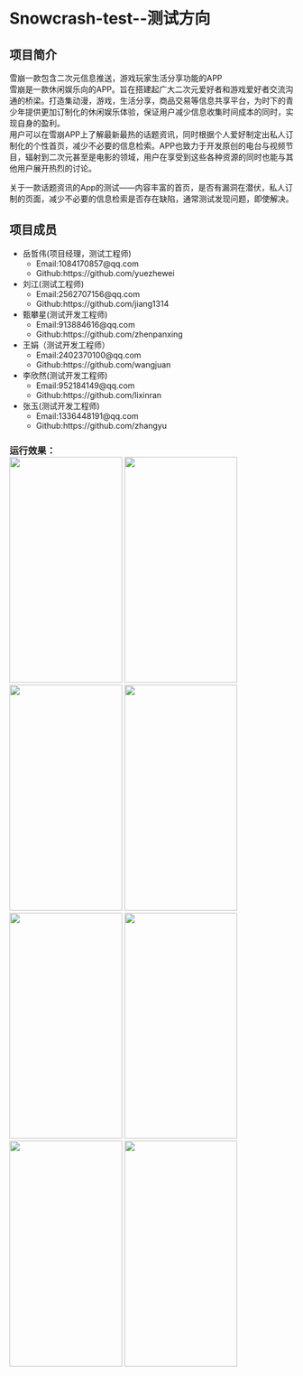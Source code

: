 ﻿
<h1>Snowcrash-test--测试方向</h1>
<h2>项目简介</h2>
<p>雪崩一款包含二次元信息推送，游戏玩家生活分享功能的APP<br/>雪崩是一款休闲娱乐向的APP。旨在搭建起广大二次元爱好者和游戏爱好者交流沟通的桥梁。打造集动漫，游戏，生活分享，商品交易等信息共享平台，为时下的青少年提供更加订制化的休闲娱乐体验，保证用户减少信息收集时间成本的同时，实现自身的盈利。<br/>
用户可以在雪崩APP上了解最新最热的话题资讯，同时根据个人爱好制定出私人订制化的个性首页，减少不必要的信息检索。APP也致力于开发原创的电台与视频节目，辐射到二次元甚至是电影的领域，用户在享受到这些各种资源的同时也能与其他用户展开热烈的讨论。</p>     
<p>关于一款话题资讯的App的测试——内容丰富的首页，是否有漏洞在潜伏，私人订制的页面，减少不必要的信息检索是否存在缺陷，通常测试发现问题，即使解决。</p>
<h2>项目成员</h2>        
<ul>                                                         
<li>岳哲伟(项目经理，测试工程师)
	<ul>                                                           
	<li>Email:1084170857@qq.com</li>
	<li>Github:https://github.com/yuezhewei</li>
	</ul>
</li>
<li>
刘江(测试工程师)
	<ul>
	<li>Email:2562707156@qq.com</li>
	<li>Github:https://github.com/jiang1314</li>
	</ul>
</li>
<li>甄攀星(测试开发工程师)
	<ul>
	<li>Email:913884616@qq.com</li>
	<li>Github:https://github.com/zhenpanxing</li>
	</ul>
<li>王娟（测试开发工程师）
	<ul>
	<li>Email:2402370100@qq.com</li>
	<li>Github:https://github.com/wangjuan</li>
	</ul>
<li>李欣然(测试开发工程师)
	<ul>
	<li>Email:952184149@qq.com</li>
	<li>Github:https://github.com/lixinran</li>
       </ul>		
<li>张玉(测试开发工程师)
	<ul>
	<li>Email:1336448191@qq.com</li>
	<li>Github:https://github.com/zhangyu</li>
	</ul>
</ul>
<h3>运行效果：<br/>

<img src="https://github.com/zhangqiang216/SnowCrash/blob/master/snowcrash/%E6%95%88%E6%9E%9C%E5%9B%BE/sc1.png" height="400" width="200"/>
<img src="https://github.com/zhangqiang216/SnowCrash/blob/master/snowcrash/%E6%95%88%E6%9E%9C%E5%9B%BE/sc2.png" height="400" width="200"/>
<img src="https://github.com/zhangqiang216/SnowCrash/blob/master/snowcrash/%E6%95%88%E6%9E%9C%E5%9B%BE/sc3.png" height="400" width="200"/>
<img src="https://github.com/zhangqiang216/SnowCrash/blob/master/snowcrash/%E6%95%88%E6%9E%9C%E5%9B%BE/sc4.png" height="400" width="200"/>
<img src="https://github.com/zhangqiang216/SnowCrash/blob/master/snowcrash/%E6%95%88%E6%9E%9C%E5%9B%BE/sc5.png" height="400" width="200"/>
<img src="https://github.com/zhangqiang216/SnowCrash/blob/master/snowcrash/%E6%95%88%E6%9E%9C%E5%9B%BE/sc6.png" height="400" width="200"/>
<img src="https://github.com/zhangqiang216/SnowCrash/blob/master/snowcrash/%E6%95%88%E6%9E%9C%E5%9B%BE/sc7.png" height="400" width="200"/>
<img src="https://github.com/zhangqiang216/SnowCrash/blob/master/snowcrash/%E6%95%88%E6%9E%9C%E5%9B%BE/sc8.png" height="400" width="200"/>





 



